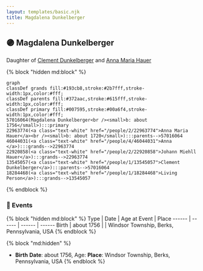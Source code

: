 ```yaml
---
layout: templates/basic.njk
title: Magdalena Dunkelberger
---
```

## 🟣 Magdalena Dunkelberger

Daughter of [Clement Dunkelberger](/people/1/13545057) and [Anna Maria Hauer](/people/2/22963774)

{% block "hidden md:block" %}
```mermaid
graph
classDef grands fill:#193cb8,stroke:#2b7fff,stroke-width:1px,color:#fff;
classDef parents fill:#372aac,stroke:#615fff,stroke-width:1px,color:#fff;
classDef primary fill:#007595,stroke:#00a6f4,stroke-width:1px,color:#fff;
57016064(Magdalena Dunkelberger<br /><small>b: about 1756</small>):::primary
22963774(<a class="text-white" href="/people/2/22963774">Anna Maria Hauer</a><br /><small>b: about 1720</small>):::parents-->57016064
46044031(<a class="text-white" href="/people/4/46044031">Anna </a>):::grands-->22963774
22920858(<a class="text-white" href="/people/2/22920858">Johann Miehll Hauer</a>):::grands-->22963774
13545057(<a class="text-white" href="/people/1/13545057">Clement Dunkelberger</a>):::parents-->57016064
18284468(<a class="text-white" href="/people/1/18284468">Living Person</a>):::grands-->13545057
```
{% endblock %}

### 📆 Events

{% block "hidden md:block" %}
Type | Date | Age at Event | Place
------ | ------ | ------ | ------
Birth | about 1756 |  | Windsor Township, Berks, Pennsylvania, USA
{% endblock %}

{% block "md:hidden" %}
- **Birth**
**Date**: about 1756, Age:
**Place**: Windsor Township, Berks, Pennsylvania, USA
{% endblock %}
